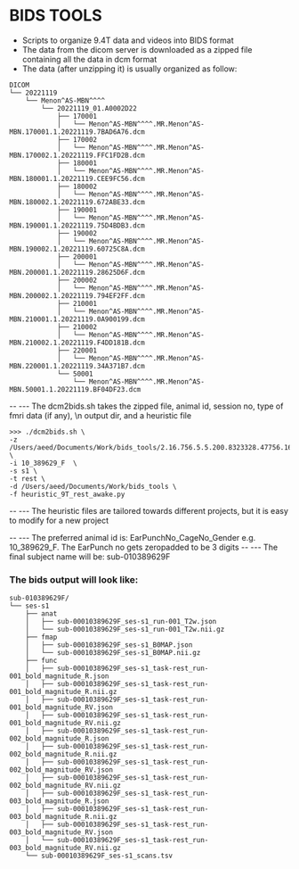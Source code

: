 # BIDS TOOLS
* Scripts to organize 9.4T data and videos into BIDS format
* The data from the dicom server is downloaded as a zipped file containing all the data in dcm format
* The data (after unzipping it) is usually organized as follow:

```
DICOM
└── 20221119
    └── Menon^AS-MBN^^^^
        └── 20221119_01.A0002D22
            ├── 170001
            │   └── Menon^AS-MBN^^^^.MR.Menon^AS-MBN.170001.1.20221119.7BAD6A76.dcm
            ├── 170002
            │   └── Menon^AS-MBN^^^^.MR.Menon^AS-MBN.170002.1.20221119.FFC1FD2B.dcm
            ├── 180001
            │   └── Menon^AS-MBN^^^^.MR.Menon^AS-MBN.180001.1.20221119.CEE9FC56.dcm
            ├── 180002
            │   └── Menon^AS-MBN^^^^.MR.Menon^AS-MBN.180002.1.20221119.672ABE33.dcm
            ├── 190001
            │   └── Menon^AS-MBN^^^^.MR.Menon^AS-MBN.190001.1.20221119.75D4BDB3.dcm
            ├── 190002
            │   └── Menon^AS-MBN^^^^.MR.Menon^AS-MBN.190002.1.20221119.60725C8A.dcm
            ├── 200001
            │   └── Menon^AS-MBN^^^^.MR.Menon^AS-MBN.200001.1.20221119.28625D6F.dcm
            ├── 200002
            │   └── Menon^AS-MBN^^^^.MR.Menon^AS-MBN.200002.1.20221119.794EF2FF.dcm
            ├── 210001
            │   └── Menon^AS-MBN^^^^.MR.Menon^AS-MBN.210001.1.20221119.0A900199.dcm
            ├── 210002
            │   └── Menon^AS-MBN^^^^.MR.Menon^AS-MBN.210002.1.20221119.F4DD181B.dcm
            ├── 220001
            │   └── Menon^AS-MBN^^^^.MR.Menon^AS-MBN.220001.1.20221119.34A371B7.dcm
            └── 50001
                └── Menon^AS-MBN^^^^.MR.Menon^AS-MBN.50001.1.20221119.BF04DF23.dcm
```
-- --- The dcm2bids.sh takes the zipped file, animal id, session no, type of fmri data (if any), \n
output dir, and a heuristic file


```
>>> ./dcm2bids.sh \
-z /Users/aeed/Documents/Work/bids_tools/2.16.756.5.5.200.8323328.47756.1669482679.1142.zip   \
-i 10_389629_F  \
-s s1 \
-t rest \
-d /Users/aeed/Documents/Work/bids_tools \
-f heuristic_9T_rest_awake.py
```

-- --- The heuristic files are tailored towards different projects, but it is easy to modify for a new project

-- --- The preferred animal id is: EarPunchNo_CageNo_Gender e.g. 10_389629_F. The EarPunch no gets zeropadded to be 3 digits
-- --- The final subject name will be: sub-010389629F

### The bids output will look like:
```
sub-010389629F/
└── ses-s1
    ├── anat
    │   ├── sub-00010389629F_ses-s1_run-001_T2w.json
    │   └── sub-00010389629F_ses-s1_run-001_T2w.nii.gz
    ├── fmap
    │   ├── sub-00010389629F_ses-s1_B0MAP.json
    │   └── sub-00010389629F_ses-s1_B0MAP.nii.gz
    ├── func
    │   ├── sub-00010389629F_ses-s1_task-rest_run-001_bold_magnitude_R.json
    │   ├── sub-00010389629F_ses-s1_task-rest_run-001_bold_magnitude_R.nii.gz
    │   ├── sub-00010389629F_ses-s1_task-rest_run-001_bold_magnitude_RV.json
    │   ├── sub-00010389629F_ses-s1_task-rest_run-001_bold_magnitude_RV.nii.gz
    │   ├── sub-00010389629F_ses-s1_task-rest_run-002_bold_magnitude_R.json
    │   ├── sub-00010389629F_ses-s1_task-rest_run-002_bold_magnitude_R.nii.gz
    │   ├── sub-00010389629F_ses-s1_task-rest_run-002_bold_magnitude_RV.json
    │   ├── sub-00010389629F_ses-s1_task-rest_run-002_bold_magnitude_RV.nii.gz
    │   ├── sub-00010389629F_ses-s1_task-rest_run-003_bold_magnitude_R.json
    │   ├── sub-00010389629F_ses-s1_task-rest_run-003_bold_magnitude_R.nii.gz
    │   ├── sub-00010389629F_ses-s1_task-rest_run-003_bold_magnitude_RV.json
    │   └── sub-00010389629F_ses-s1_task-rest_run-003_bold_magnitude_RV.nii.gz
    └── sub-00010389629F_ses-s1_scans.tsv
```
